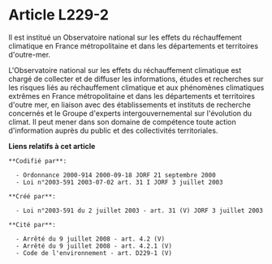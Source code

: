 # Article L229-2

Il est institué un Observatoire national sur les effets du réchauffement climatique en France métropolitaine et dans les
départements et territoires d'outre-mer.

L'Observatoire national sur les effets du réchauffement climatique est chargé de collecter et de diffuser les informations,
études et recherches sur les risques liés au réchauffement climatique et aux phénomènes climatiques extrêmes en France
métropolitaine et dans les départements et territoires d'outre mer, en liaison avec des établissements et instituts de
recherche concernés et le Groupe d'experts intergouvernemental sur l'évolution du climat. Il peut mener dans son domaine de
compétence toute action d'information auprès du public et des collectivités territoriales.

**Liens relatifs à cet article**

	**Codifié par**:

	  - Ordonnance 2000-914 2000-09-18 JORF 21 septembre 2000
	  - Loi n°2003-591 2003-07-02 art. 31 I JORF 3 juillet 2003

	**Créé par**:

	  - Loi n°2003-591 du 2 juillet 2003 - art. 31 (V) JORF 3 juillet 2003

	**Cité par**:

	  - Arrêté du 9 juillet 2008 - art. 4.2 (V)
	  - Arrêté du 9 juillet 2008 - art. 4.2.1 (V)
	  - Code de l'environnement - art. D229-1 (V)
